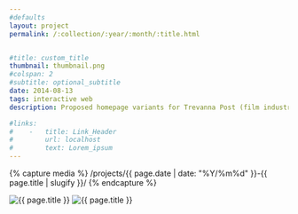 ```yaml
---
#defaults
layout: project
permalink: /:collection/:year/:month/:title.html


#title: custom_title
thumbnail: thumbnail.png
#colspan: 2
#subtitle: optional_subtitle
date: 2014-08-13
tags: interactive web
description: Proposed homepage variants for Trevanna Post (film industry post production accounting). The client wanted extend its previously existing identity with a new web presence and make bicoastal locations a core part of its identity to emphasize ties to the film industry by way of Los Angeles and New York.

#links:
#    -   title: Link_Header
#        url: localhost
#        text: Lorem_ipsum
---
```


<!-- set project media path -->
{% capture media %}
    /projects/{{ page.date | date: "%Y/%m%d" }}-{{ page.title | slugify }}/
{% endcapture %}
<!-- end -->

<!-- media -->
<img class="span8" src="{{media|strip}}trevanna-ny.png" alt="{{ page.title }}">
<img class="span8" src="{{media|strip}}trevanna-la.png" alt="{{ page.title }}">
